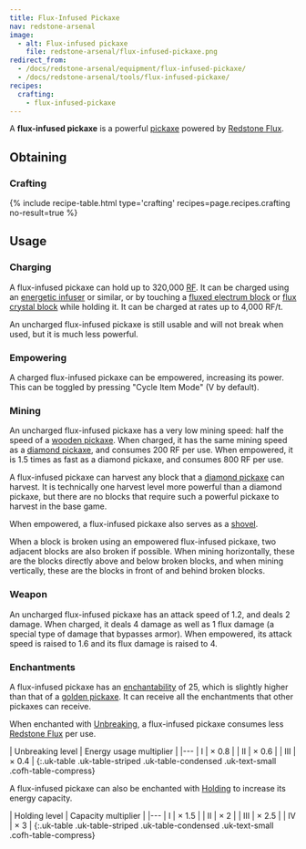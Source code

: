 ```yaml
---
title: Flux-Infused Pickaxe
nav: redstone-arsenal
image:
  - alt: Flux-infused pickaxe
    file: redstone-arsenal/flux-infused-pickaxe.png
redirect_from:
  - /docs/redstone-arsenal/equipment/flux-infused-pickaxe/
  - /docs/redstone-arsenal/tools/flux-infused-pickaxe/
recipes:
  crafting:
    - flux-infused-pickaxe
---
```


A **flux-infused pickaxe** is a powerful
[pickaxe](https://minecraft.gamepedia.com/Pickaxe) powered by [Redstone
Flux](/docs/redstone-flux/).


Obtaining
---------

### Crafting
{% include recipe-table.html type='crafting' recipes=page.recipes.crafting no-result=true %}


Usage
-----

### Charging
A flux-infused pickaxe can hold up to 320,000 [RF](/docs/redstone-flux/). It can
be charged using an [energetic infuser](/docs/energetic-infuser/) or similar, or
by touching a [fluxed electrum block](/docs/fluxed-electrum-block/) or [flux
crystal block](/docs/flux-crystal-block) while holding it. It can be charged at
rates up to 4,000 RF/t.

An uncharged flux-infused pickaxe is still usable and will not break when used,
but it is much less powerful.

### Empowering
A charged flux-infused pickaxe can be empowered, increasing its power. This can
be toggled by pressing "Cycle Item Mode" (V by default).

### Mining
An uncharged flux-infused pickaxe has a very low mining speed: half the speed of
a [wooden pickaxe](https://minecraft.gamepedia.com/Wooden_Pickaxe). When
charged, it has the same mining speed as a [diamond
pickaxe](https://minecraft.gamepedia.com/Diamond_Pickaxe), and consumes 200 RF
per use. When empowered, it is 1.5 times as fast as a diamond pickaxe, and
consumes 800 RF per use.

A flux-infused pickaxe can harvest any block that a [diamond
pickaxe](https://minecraft.gamepedia.com/Diamond_Pickaxe) can harvest. It is
technically one harvest level more powerful than a diamond pickaxe, but there
are no blocks that require such a powerful pickaxe to harvest in the base game.

When empowered, a flux-infused pickaxe also serves as a
[shovel](https://minecraft.gamepedia.com/Shovel).

When a block is broken using an empowered flux-infused pickaxe, two adjacent
blocks are also broken if possible. When mining horizontally, these are the
blocks directly above and below broken blocks, and when mining vertically, these
are the blocks in front of and behind broken blocks.

### Weapon
An uncharged flux-infused pickaxe has an attack speed of 1.2, and deals 2
damage. When charged, it deals 4 damage as well as 1 flux damage (a special type
of damage that bypasses armor). When empowered, its attack speed is raised to
1.6 and its flux damage is raised to 4.

### Enchantments
A flux-infused pickaxe has an
[enchantability](https://minecraft.gamepedia.com/Enchantability) of 25, which is
slightly higher than that of a [golden
pickaxe](https://minecraft.gamepedia.com/Golden_Pickaxe). It can receive all the
enchantments that other pickaxes can receive.

When enchanted with [Unbreaking](https://minecraft.gamepedia.com/Unbreaking), a
flux-infused pickaxe consumes less [Redstone Flux](/docs/redstone-flux/) per
use.

| Unbreaking level | Energy usage multiplier |
|---
| I | × 0.8 |
| II | × 0.6 |
| III | × 0.4 |
{:.uk-table .uk-table-striped .uk-table-condensed .uk-text-small .cofh-table-compress}

A flux-infused pickaxe can also be enchanted with [Holding](/docs/holding/) to
increase its energy capacity.

| Holding level | Capacity multiplier |
|---
| I | × 1.5 |
| II | × 2 |
| III | × 2.5 |
| IV | × 3 |
{:.uk-table .uk-table-striped .uk-table-condensed .uk-text-small .cofh-table-compress}
